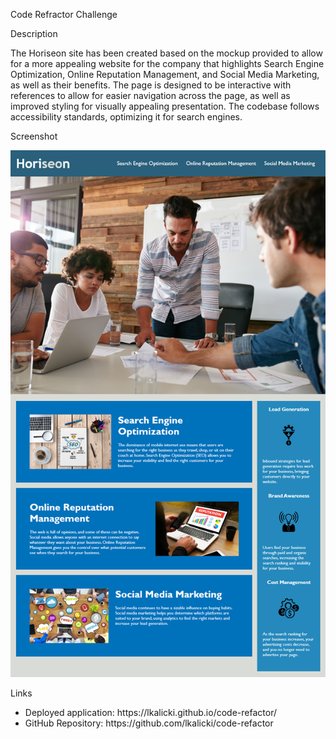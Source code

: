 Code Refractor Challenge

Description

The Horiseon site has been created based on the mockup provided to allow for a more appealing website for the company that highlights Search Engine Optimization, Online Reputation Management, and Social Media Marketing, as well as their benefits. The page is designed to be interactive with references to allow for easier navigation across the page, as well as improved styling for visually appealing presentation. The codebase follows accessibility standards, optimizing it for search engines. 

Screenshot

 <img src="./assets/images/screenshot.png" alt="MockUp"/>



Links
<ul>
    <li>
    Deployed application: https://lkalicki.github.io/code-refactor/
    </li>
    <li>
    GitHub Repository: https://github.com/lkalicki/code-refactor
    </li>
</ul>